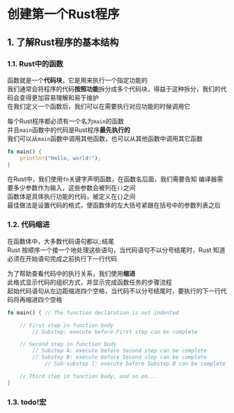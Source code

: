 # 创建第一个Rust程序

## 1. 了解Rust程序的基本结构

### 1.1. Rust中的函数
函数就是一个**代码块**，它是用来执行一个指定功能的<br>
我们通常会将程序的代码**按照功能**拆分成多个代码块，得益于这种拆分，我们的代码会变得更加容易理解和易于维护<br>
在我们定义一个函数后，我们可以在需要执行对应功能的时候调用它

每个Rust程序都必须有一个名为`main`的函数<br>
并且`main`函数中的代码是Rust程序**最先执行的**<br>
我们可以从`main`函数中调用其他函数，也可以从其他函数中调用其它函数
```rust
fn main() {
    println!("Hello, world!");
}
```
在Rust中，我们使用`fn`关键字声明函数，在函数名后面，我们需要告知
编译器需要多少参数作为输入，这些参数会被列在`()`之间<br>
函数体是具体执行功能的代码，被定义在`{}`之间<br>
最佳做法是设置代码的格式，使函数体的左大括号紧跟在括号中的参数列表之后


### 1.2. 代码缩进
在函数体中，大多数代码语句都以`;`结尾<br>
Rust 按顺序一个接一个地处理这些语句，当代码语句不以分号结尾时，Rust 知道必须在开始语句完成之前执行下一行代码

为了帮助查看代码中的执行关系，我们使用**缩进**<br>
此格式显示代码的组织方式，并显示完成函数任务的步骤流程<br>
起始代码语句从左边距缩进四个空格，当代码不以分号结尾时，要执行的下一行代码将再缩进四个空格
```rust
fn main() { // The function declaration is not indented

    // First step in function body
        // Substep: execute before First step can be complete

    // Second step in function body
        // Substep A: execute before Second step can be complete
        // Substep B: execute before Second step can be complete
            // Sub-substep 1: execute before Substep B can be complete

    // Third step in function body, and so on...
}
```

### 1.3. todo!宏
